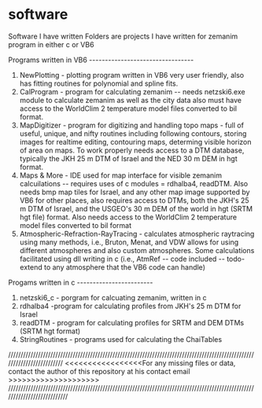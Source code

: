 # software
Software I have written
Folders are projects I have written for zemanim program in either c or VB6

Programs written in VB6 ---------------------------------
1. NewPlotting - plotting program written in VB6 
very user friendly, also has fitting routines for polynomial and spline fits.
2. CalProgram - program for calculating zemanim -- needs netzski6.exe module to calculate zemanim as well as the city data
also must have access to the WorldClim 2 temperature model files converted to bil format. 
3. MapDigitizer - program for digitizing and handling topo maps - full of useful, unique, and nifty routines including
following contours, storing images for realtime editing, contouring maps, determing visible horizon of area on maps.
To work properly needs access to a DTM database, typically the JKH 25 m DTM of Israel and the NED 30 m DEM in hgt format.
4. Maps & More - IDE used for map interface for visible zemanim calcuilations -- requires uses of c modules = rdhalba4, readDTM.
Also needs bmp map tiles for Israel, and any other map image supported by VB6 for other places, also requires access to DTMs, both
the JKH's 25 m DTM of Israel, and the USGEO's 30 m DEM of the world in hgt (SRTM hgt file) format.
Also needs access to the WorldClim 2 temperature model files converted to bil format
5. Atmospheric-Refraction-RayTracing - calculates atmospheric raytracing using many methods, i.e., Bruton, Menat, and VDW
allows for using different atmospheres and also custom atmospheres.  Some calculations facilitated using dll writing in c
(i.e., AtmRef -- code included -- todo- extend to any atmosphere that the VB6 code can handle)

Progams written in c ------------------------

1. netzski6_c - porgram for calcuating zemanim, written in c
2. rdhalba4 -program for calculating profiles from JKH's 25 m DTM for Israel
3. readDTM - program for calculating profiles for SRTM and DEM DTMs (SRTM hgt format)
4. StringRoutines - programs used for calculating the ChaiTables

/////////////////////////////////////////////////////////////////////////////////////////////////////////////////////////
<<<<<<<<<<<<<<<<<For any missing files or data, contact the author of this repository at his contact email >>>>>>>>>>>>>>>>>>>>
///////////////////////////////////////////////////////////////////////////////////////////////////////////////////////////